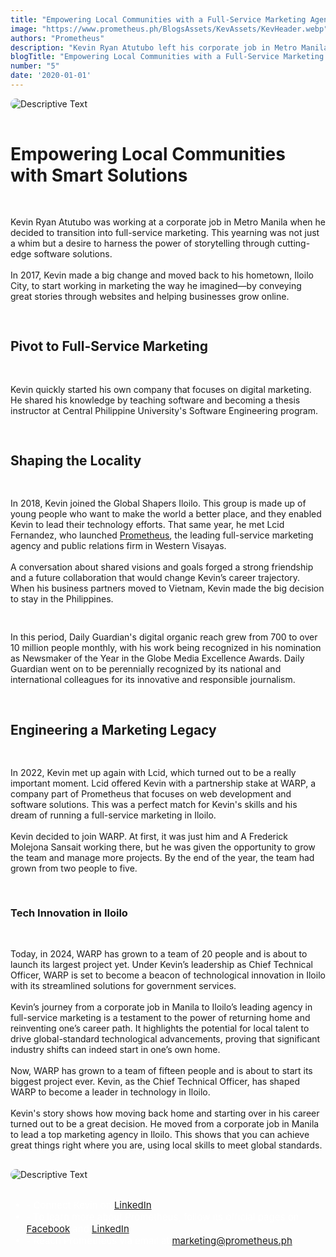 ```yaml
---
title: "Empowering Local Communities with a Full-Service Marketing Agency"
image: "https://www.prometheus.ph/BlogsAssets/KevAssets/KevHeader.webp"
authors: "Prometheus"
description: "Kevin Ryan Atutubo left his corporate job in Metro Manila to reinvent his career at Western Visayas’ first full-service marketing agency in Iloilo"
blogTitle: "Empowering Local Communities with a Full-Service Marketing Agency"
number: "5"
date: '2020-01-01'
---
```


<div style="display: flex;
    flex-direction: column;
    gap: 1rem;
    "
    >
<img src="/BlogsAssets/KevAssets/KevHeader.webp" alt="Descriptive Text" style="border-radius: 15px;">

<h1 className="text-[#FFFFFF] font-bold text-[20px] sm:text-[35px] pt-5 pb-2  ">
Empowering Local Communities with Smart Solutions 
</h1>
<p className="text-[#FFFFFF] text-[15px] sm:text-[28px] pb-5  sm:pb-10">
Kevin Ryan Atutubo was working at a corporate job in Metro Manila when he decided to transition into full-service marketing. This yearning was not just a whim but a desire to harness the power of storytelling through cutting-edge software solutions.
<br/>
<br/>
In 2017, Kevin made a big change and moved back to his hometown, Iloilo City, to start working in marketing the way he imagined—by conveying great stories through websites and helping businesses grow online.

 </p>


<h2 className="text-[#FFFFFF] text-[18px] font-bold  sm:text-[30px] pt-10 pb-1  ">
Pivot to Full-Service Marketing
</h2>

<p className="text-[#FFFFFF] text-[15px] sm:text-[28px] pb-5  sm:pb-10 ">
Kevin quickly started his own company that focuses on digital marketing. He shared his knowledge by teaching software and becoming a thesis instructor at Central Philippine University's Software Engineering program.
</p>

<h2 className="text-[#FFFFFF] text-[18px] font-bold sm:text-[30px] pt-10 pb-2  "> Shaping the Locality</h2>

<p className="text-[#FFFFFF] text-[15px] sm:text-[28px] pb-5   ">
In 2018, Kevin joined the Global Shapers Iloilo. This group is made up of young people who want to make the world a better place, and they enabled Kevin to lead their technology efforts. That same year, he met Lcid Fernandez, who launched  <a href="https://www.prometheus.ph/" className="text-blue-500">Prometheus</a>, the leading full-service marketing agency and public relations firm in Western Visayas.
<br/> 
<br/>
A conversation about shared visions and goals forged a strong friendship and a future collaboration that would change Kevin’s career trajectory. When his business partners moved to Vietnam, Kevin made the big decision to stay in the Philippines.
</p>

<p className="text-[#FFFFFF] text-[15px] sm:text-[28px] pb-5 sm:pb-10  ">
  In this period, Daily Guardian's digital organic reach grew from 700 to over 10 million people monthly, with his work being recognized in his nomination as Newsmaker of the Year in the Globe Media Excellence Awards. Daily Guardian went on to be perennially recognized by its national and international colleagues for its innovative and responsible journalism.
</p>


<h2 className="text-[#FFFFFF] text-[18px] sm:text-[35px] font-bold pt-10 pb-1 ">Engineering a Marketing Legacy</h2>

<p className="text-[#FFFFFF] text-[15px] sm:text-[28px] pb-5  sm:pb-10  ">
In 2022, Kevin met up again with Lcid, which turned out to be a really important moment. Lcid offered Kevin with a partnership stake at WARP, a company part of Prometheus that focuses on web development and software solutions. This was a perfect match for Kevin's skills and his dream of running a full-service marketing in Iloilo.
<br/>
<br/>
Kevin decided to join WARP. At first, it was just him and A Frederick Molejona Sansait working there, but he was given the opportunity to grow the team and manage more projects. By the end of the year, the team had grown from two people to five.
</p>

<!-- <h3 className="text-[#FFFFFF] text-[14px] font-bold sm:text-[25px] pb-5 sm:pb-10 ">Tech Innovation in Iloilo</h3> -->
<h3 className="text-[#FFFFFF] text-[17px] font-bold sm:text-[28px] pt-10 pb-2  ">Tech Innovation in Iloilo</h3>

<p className="text-[#FFFFFF] text-[15px] sm:text-[28px] pb-5  sm:pb-10">
Today, in 2024, WARP has grown to a team of 20 people and is about to launch its largest project yet. Under Kevin’s leadership as Chief Technical Officer, WARP is set to become a beacon of technological innovation in Iloilo with its streamlined solutions for government services.
<br/>
<br/>
Kevin’s journey from a corporate job in Manila to Iloilo’s leading agency in full-service marketing is a testament to the power of returning home and reinventing one’s career path. It highlights the potential for local talent to drive global-standard technological advancements, proving that significant industry shifts can indeed start in one’s own home.
<br/>
<br/>
Now, WARP has grown to a team of fifteen people and is about to start its biggest project ever. Kevin, as the Chief Technical Officer, has shaped WARP to become a leader in technology in Iloilo.
<br/>
<br/>
Kevin's story shows how moving back home and starting over in his career turned out to be a great decision. He moved from a corporate job in Manila to lead a top marketing agency in Iloilo. This shows that you can achieve great things right where you are, using local skills to meet global standards.

</p>



<img src="/BlogsAssets/KevAssets/KevFooter.webp" alt="Descriptive Text" style="border-radius: 15px;">

<div style="color: white; font-size: 15px; display: flex; flex-direction: column;  gap: 3.5rem; ">
<ul className="text-[#FFFFFF]  sm:text-[15px] flex flex-col gap-5  ">
<li className="text-[#FFFFFF]   sm:text-[15px]  "> - Connect Kevin on <a href="https://www.linkedin.com/in/kebatu/" className="text-blue-500">LinkedIn</a>. </li>
<li className="text-[#FFFFFF]   sm:text-[15px]  "> - To learn more about Prometheus, follow its official pages on <a href="https://www.facebook.com/PrometheusPr" className="text-blue-500">Facebook</a> and <a href="https://www.linkedin.com/company/prometheusph/" className="text-blue-500">LinkedIn</a>. </li>
<li className="text-[#FFFFFF] sm:text-[15px]  "> - Reach Prometheus via email at <a href="mailto:marketing@prometheus.ph" className="text-blue-500">marketing@prometheus.ph</a>.</li>

</ul>
 
</div>
<!-- <meta name="author" content="Prometheus" />
<meta name="publish_date" property="og:publish_date" content="2024-05-09"> -->
</div>
<!-- <time datetime="2021-05-23">May 2021</time> -->
